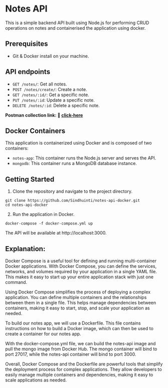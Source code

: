 # Notes API 
This is a simple backend API built using Node.js for performing CRUD  operations on notes and containerised the application using docker.

## Prerequisites
- Git & Docker install on your machine.

## API endpoints

- `GET /notes/`: Get all notes.
- `POST /notes/create/`: Create a note.
- `GET /notes/:id/`: Get a specific note.
- `PUT /notes/:id`: Update a specific note.
- `DELETE /notes/:id`: Delete a specific note.

**Postman collection link: 🔗 [click-here](https://www.postman.com/ravi-s-kl/workspace/notes-api/request/20367997-b1c5d899-7e73-4a2a-8514-aae215a6f813)**

## Docker Containers
This application is containerized using Docker and is composed of two containers:

- `notes-app`: This container runs the Node.js server and serves the API.
- `mongodb`: This container runs a MongoDB database instance.

## Getting Started
1. Clone the repository and navigate to the project directory.

```
git clone https://github.com/Sindhuinti/notes-api-docker.git
cd notes-api-docker
```

2. Run the application in Docker.
```
docker-compose -f docker-compose.yml up
```

The API will be available at http://localhost:3000.

## Explanation:
Docker Compose is a useful tool for defining and running multi-container Docker applications. With Docker Compose, you can define the services, networks, and volumes required by your application in a single YAML file. This makes it easy to start up your entire application stack with just one command.

Using Docker Compose simplifies the process of deploying a complex application. You can define multiple containers and the relationships between them in a single file. This helps manage dependencies between containers, making it easy to start, stop, and scale your application as needed.

To build our notes app, we will use a Dockerfile. This file contains instructions on how to build a Docker image, which can then be used to create a container for our notes app.

With the docker-compose.yml file, we can build the notes-api image and pull the mongo image from Docker Hub. The mongo container will bind to port 27017, while the notes-api container will bind to port 3000.

Overall, Docker Compose and the Dockerfile are powerful tools that simplify the deployment process for complex applications. They allow developers to easily manage multiple containers and dependencies, making it easy to scale applications as needed.

